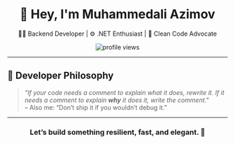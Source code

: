 <h1 align="center">👋 Hey, I'm Muhammedali Azimov</h1>

<p align="center">
  🧙‍♂️ Backend Developer | ⚙️ .NET Enthusiast | 🧠 Clean Code Advocate  
</p>

<p align="center">
  <img src="https://komarev.com/ghpvc/?username=Muhammedali-Azimov&label=Profile+Views" alt="profile views" />
</p>

---

## 💬 Developer Philosophy

> _"If your code needs a comment to explain what it does, rewrite it. If it needs a comment to explain **why** it does it, write the comment."_  
> – Also me: “Don’t ship it if you wouldn’t debug it.”

---

<h3 align="center">Let’s build something resilient, fast, and elegant. 🚀</h3>

